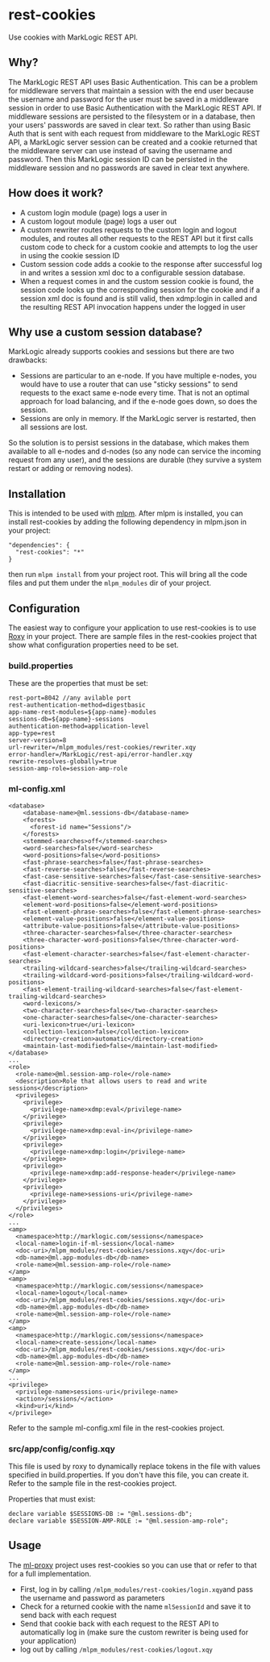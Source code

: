 # rest-cookies
Use cookies with MarkLogic REST API. 

## Why?
The MarkLogic REST API uses Basic Authentication. This can be a problem for middleware servers that maintain a session with the end user because the username and password for the user must be saved in a middleware session in order to use Basic Authentication with the MarkLogic REST API. If middleware sessions are persisted to the filesystem or in a database, then your users' passwords are saved in clear text. So rather than using Basic Auth that is sent with each request from middleware to the MarkLogic REST API, a MarkLogic server session can be created and a cookie returned that the middleware server can use instead of saving the username and password. Then this MarkLogic session ID can be persisted in the middleware session and no passwords are saved in clear text anywhere.

## How does it work?
- A custom login module (page) logs a user in
- A custom logout module (page) logs a user out
- A custom rewriter routes requests to the custom login and logout modules, and routes all other requests to the REST API but it first calls custom code to check for a custom cookie and attempts to log the user in using the cookie session ID
- Custom session code adds a cookie to the response after successful log in and writes a session xml doc to a configurable session database.
- When a request comes in and the custom session cookie is found, the session code looks up the corresponding session for the cookie and if a session xml doc is found and is still valid, then xdmp:login in called and the resulting REST API invocation happens under the logged in user

## Why use a custom session database?
MarkLogic already supports cookies and sessions but there are two drawbacks:
- Sessions are particular to an e-node. If you have multiple e-nodes, you would have to use a router that can use "sticky sessions" to send requests to the exact same e-node every time. That is not an optimal approach for load balancing, and if the e-node goes down, so does the session.
- Sessions are only in memory. If the MarkLogic server is restarted, then all sessions are lost. 

So the solution is to persist sessions in the database, which makes them available to all e-nodes and d-nodes (so any node can service the incoming request from any user), and the sessions are durable (they survive a system restart or adding or removing nodes).

## Installation
This is intended to be used with [mlpm](https://github.com/joemfb/mlpm). After mlpm is installed, you can install rest-cookies by adding the following dependency in mlpm.json in your project:
```
"dependencies": { 
  "rest-cookies": "*" 
} 
```
then run `mlpm install` from your project root. This will bring all the code files and put them under the `mlpm_modules` dir of your project.

## Configuration
The easiest way to configure your application to use rest-cookies is to use [Roxy](https://github.com/marklogic/roxy) in your project. There are sample files in the rest-cookies project that show what configuration properties need to be set.

### build.properties
These are the properties that must be set:
```
rest-port=8042 //any avilable port
rest-authentication-method=digestbasic
app-name-rest-modules=${app-name}-modules
sessions-db=${app-name}-sessions
authentication-method=application-level
app-type=rest
server-version=8
url-rewriter=/mlpm_modules/rest-cookies/rewriter.xqy
error-handler=/MarkLogic/rest-api/error-handler.xqy
rewrite-resolves-globally=true
session-amp-role=session-amp-role 
```

### ml-config.xml
```
<database>
    <database-name>@ml.sessions-db</database-name>
    <forests>
      <forest-id name="Sessions"/>
    </forests>
    <stemmed-searches>off</stemmed-searches>
    <word-searches>false</word-searches>
    <word-positions>false</word-positions>
    <fast-phrase-searches>false</fast-phrase-searches>
    <fast-reverse-searches>false</fast-reverse-searches>
    <fast-case-sensitive-searches>false</fast-case-sensitive-searches>
    <fast-diacritic-sensitive-searches>false</fast-diacritic-sensitive-searches>
    <fast-element-word-searches>false</fast-element-word-searches>
    <element-word-positions>false</element-word-positions>
    <fast-element-phrase-searches>false</fast-element-phrase-searches>
    <element-value-positions>false</element-value-positions>
    <attribute-value-positions>false</attribute-value-positions>
    <three-character-searches>false</three-character-searches>
    <three-character-word-positions>false</three-character-word-positions>
    <fast-element-character-searches>false</fast-element-character-searches>
    <trailing-wildcard-searches>false</trailing-wildcard-searches>
    <trailing-wildcard-word-positions>false</trailing-wildcard-word-positions>
    <fast-element-trailing-wildcard-searches>false</fast-element-trailing-wildcard-searches>
    <word-lexicons/>
    <two-character-searches>false</two-character-searches>
    <one-character-searches>false</one-character-searches>
    <uri-lexicon>true</uri-lexicon>
    <collection-lexicon>false</collection-lexicon>
    <directory-creation>automatic</directory-creation>
    <maintain-last-modified>false</maintain-last-modified>
</database>
...
<role>
  <role-name>@ml.session-amp-role</role-name>
  <description>Role that allows users to read and write sessions</description>
  <privileges>
    <privilege>
      <privilege-name>xdmp:eval</privilege-name>
    </privilege>
    <privilege>
      <privilege-name>xdmp:eval-in</privilege-name>
    </privilege>
    <privilege>
      <privilege-name>xdmp:login</privilege-name>
    </privilege>
    <privilege>
      <privilege-name>xdmp:add-response-header</privilege-name>
    </privilege>
    <privilege>
      <privilege-name>sessions-uri</privilege-name>
    </privilege>
  </privileges>
</role>
...
<amp>
  <namespace>http://marklogic.com/sessions</namespace>
  <local-name>login-if-ml-session</local-name>
  <doc-uri>/mlpm_modules/rest-cookies/sessions.xqy</doc-uri>
  <db-name>@ml.app-modules-db</db-name>
  <role-name>@ml.session-amp-role</role-name>
</amp>
<amp>
  <namespace>http://marklogic.com/sessions</namespace>
  <local-name>logout</local-name>
  <doc-uri>/mlpm_modules/rest-cookies/sessions.xqy</doc-uri>
  <db-name>@ml.app-modules-db</db-name>
  <role-name>@ml.session-amp-role</role-name>
</amp>
<amp>
  <namespace>http://marklogic.com/sessions</namespace>
  <local-name>create-session</local-name>
  <doc-uri>/mlpm_modules/rest-cookies/sessions.xqy</doc-uri>
  <db-name>@ml.app-modules-db</db-name>
  <role-name>@ml.session-amp-role</role-name>
</amp>
...
<privilege>
  <privilege-name>sessions-uri</privilege-name>
  <action>/sessions/</action>
  <kind>uri</kind>
</privilege>
```
Refer to the sample ml-config.xml file in the rest-cookies project.

### src/app/config/config.xqy
This file is used by roxy to dynamically replace tokens in the file with values specified in build.properties. If you don't have this file, you can create it. Refer to the sample file in the rest-cookies project.

Properties that must exist:
```
declare variable $SESSIONS-DB := "@ml.sessions-db";
declare variable $SESSION-AMP-ROLE := "@ml.session-amp-role";
```

## Usage
The [ml-proxy](https://github.com/ryan321/ml-proxy) project uses rest-cookies so you can use that or refer to that for a full implementation.

- First, log in by calling `/mlpm_modules/rest-cookies/login.xqy`and pass the username and password as parameters
- Check for a returned cookie with the name `mlSessionId` and save it to send back with each request
- Send that cookie back with each request to the REST API to automatically log in (make sure the custom rewriter is being used for your application)
- log out by calling `/mlpm_modules/rest-cookies/logout.xqy`
